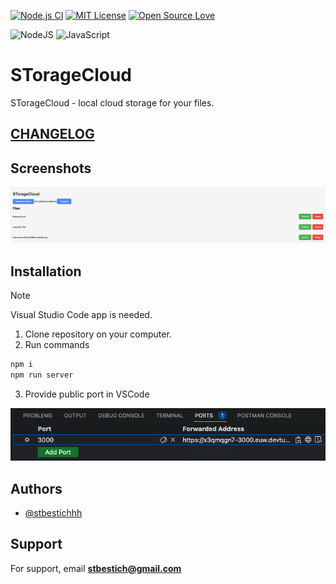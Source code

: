 [![Node.js CI](https://github.com/stbestichhh/CloudStorage/actions/workflows/node.js.yml/badge.svg)](https://github.com/stbestichhh/CloudStorage/actions/workflows/node.js.yml)
[![MIT License](https://img.shields.io/badge/License-MIT-green.svg)](https://choosealicense.com/licenses/mit/)
[![Open Source Love](https://badges.frapsoft.com/os/v1/open-source.svg?v=103)](https://github.com/ellerbrock/open-source-badges/)

![NodeJS](https://img.shields.io/badge/Node.js-43853D?style=for-the-badge&logo=node.js&logoColor=white)
![JavaScript](https://img.shields.io/badge/JavaScript-323330?style=for-the-badge&logo=javascript&logoColor=F7DF1E)

# STorageCloud

STorageCloud - local cloud storage for your files.

## [CHANGELOG](CHANGELOG.md)

## Screenshots

![App screenshot](./screenshots/2023_12_23_20_41_36_223_4IKx.png)

## Installation

> [!NOTE]
> Visual Studio Code app is needed.

1. Clone repository on your computer.
2. Run commands

```bash
npm i
npm run server
```

3. Provide public port in VSCode

![VSC public port](./screenshots/2023_12_23_20_43_43_587_mylN.png)

## Authors

- [@stbestichhh](https://www.github.com/stbestichhh)

## Support

For support, email **[stbestich@gmail.com](mailto:stbestich@gmail.com)**
